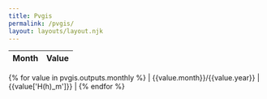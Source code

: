 ```yaml
---
title: Pvgis
permalink: /pvgis/
layout: layouts/layout.njk
---
```


| Month | Value |
| ----- | ----- |

{% for value in pvgis.outputs.monthly %}
| {{value.month}}/{{value.year}} | {{value['H(h)_m']}} |
{% endfor %}
